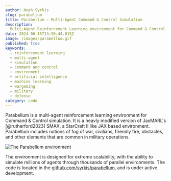 ```yaml
---
author: Noah Syrkis
slug: parabellum
title: Parabellum — Multi-Agent Command & Control Simulation
description:
  Multi-Agent Reinforcement Learning environment for Command & Control simulation
date: 2024-06-15T13:50:44.015Z
image: /images/parabellum.gif
published: true
keywords:
  - reinforcement learning
  - multi-agent
  - simulation
  - command and control
  - environment
  - artificial intelligence
  - machine learning
  - wargaming
  - military
  - defense
category: code
---
```


Parabellum is a multi-agent reinforcement learning environment for Command & Control simulation. It is a heavly modified version of JaxMARL's [@rutherford2023] SMAX, a StarCraft II like JAX based environment. Parabellum includes notions of fog of war, civilians, friendly fire, obstacles, and other elements that are common in military operations.

![The Parabellum environment](/images/parabellum.gif)

 The environment is designed for extreme scalability, with the ability to simulate millions of agents through thousands of parallel environments. The code is located in the [github.com/syrkis/parabellum](github.com/syrkis/parabellum), and is under active development.
